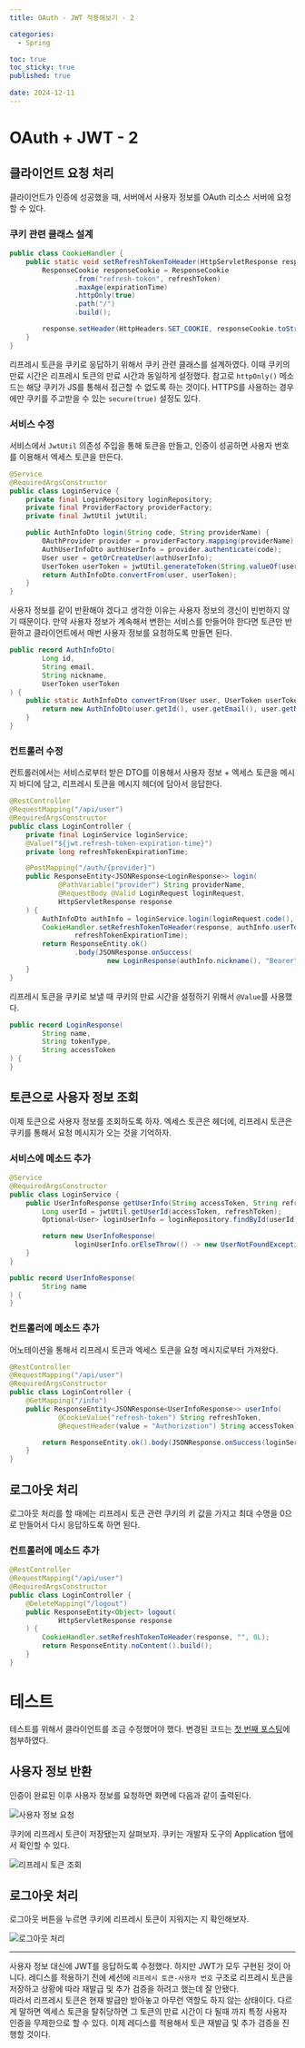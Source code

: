 ```yaml
---
title: OAuth - JWT 적용해보기 - 2

categories:
  - Spring

toc: true
toc_sticky: true
published: true
 
date: 2024-12-11
---
```


# OAuth + JWT - 2

## 클라이언트 요청 처리

클라이언트가 인증에 성공했을 때, 서버에서 사용자 정보를 OAuth 리소스 서버에 요청할 수 있다.

### 쿠키 관련 클래스 설계

```java
public class CookieHandler {
    public static void setRefreshTokenToHeader(HttpServletResponse response, String refreshToken, long expirationTime) {
        ResponseCookie responseCookie = ResponseCookie
                .from("refresh-token", refreshToken)
                .maxAge(expirationTime)
                .httpOnly(true)
                .path("/")
                .build();

        response.setHeader(HttpHeaders.SET_COOKIE, responseCookie.toString());
    }
}
```

리프레시 토큰을 쿠키로 응답하기 위해서 쿠키 관련 클래스를 설계하였다. 이때 쿠키의 만료 시간은 리프레시 토큰의 만료 시간과 동일하게 설정했다. 참고로 `httpOnly()` 메소드는 해당 쿠키가 JS를 통해서 접근할 수 없도록 하는 것이다. HTTPS를 사용하는 경우에만 쿠키를 주고받을 수 있는 `secure(true)` 설정도 있다.

### 서비스 수정

서비스에서 `JwtUtil` 의존성 주입을 통해 토큰을 만들고, 인증이 성공하면 사용자 번호를 이용해서 엑세스 토큰을 만든다.

```java
@Service
@RequiredArgsConstructor
public class LoginService {
    private final LoginRepository loginRepository;
    private final ProviderFactory providerFactory;
    private final JwtUtil jwtUtil;

    public AuthInfoDto login(String code, String providerName) {
        OAuthProvider provider = providerFactory.mapping(providerName);
        AuthUserInfoDto authUserInfo = provider.authenticate(code);
        User user = getOrCreateUser(authUserInfo);
        UserToken userToken = jwtUtil.generateToken(String.valueOf(user.getId()));
        return AuthInfoDto.convertFrom(user, userToken);
    }
}
```

사용자 정보를 같이 반환해야 겠다고 생각한 이유는 사용자 정보의 갱신이 빈번하지 않기 때문이다. 만약 사용자 정보가 계속해서 변한는 서비스를 만들어야 한다면 토큰만 반환하고 클라이언트에서 매번 사용자 정보를 요청하도록 만들면 된다.

```java
public record AuthInfoDto(
        Long id,
        String email,
        String nickname,
        UserToken userToken
) {
    public static AuthInfoDto convertFrom(User user, UserToken userToken) {
        return new AuthInfoDto(user.getId(), user.getEmail(), user.getNickname(), userToken);
    }
}
```

### 컨트롤러 수정

컨트롤러에서는 서비스로부터 받은 DTO를 이용해서 사용자 정보 + 엑세스 토큰을 메시지 바디에 담고, 리프레시 토큰을 메시지 헤더에 담아서 응답한다.

```java
@RestController
@RequestMapping("/api/user")
@RequiredArgsConstructor
public class LoginController {
    private final LoginService loginService;
    @Value("${jwt.refresh-token-expiration-time}")
    private long refreshTokenExpirationTime;

    @PostMapping("/auth/{provider}")
    public ResponseEntity<JSONResponse<LoginResponse>> login(
            @PathVariable("provider") String providerName,
            @RequestBody @Valid LoginRequest loginRequest,
            HttpServletResponse response
    ) {
        AuthInfoDto authInfo = loginService.login(loginRequest.code(), providerName);
        CookieHandler.setRefreshTokenToHeader(response, authInfo.userToken().refreshToken(),
                refreshTokenExpirationTime);
        return ResponseEntity.ok()
                .body(JSONResponse.onSuccess(
                        new LoginResponse(authInfo.nickname(), "Bearer", authInfo.userToken().accessToken())));
    }
}
```

리프레시 토큰을 쿠키로 보낼 때 쿠키의 만료 시간을 설정하기 위해서 `@Value`를 사용했다.

```java
public record LoginResponse(
        String name,
        String tokenType,
        String accessToken
) {
}
```

## 토큰으로 사용자 정보 조회

이제 토큰으로 사용자 정보를 조회하도록 하자. 엑세스 토큰은 헤더에, 리프레시 토큰은 쿠키를 통해서 요청 메시지가 오는 것을 기억하자.

### 서비스에 메소드 추가

```java
@Service
@RequiredArgsConstructor
public class LoginService {
    public UserInfoResponse getUserInfo(String accessToken, String refreshToken) {
        Long userId = jwtUtil.getUserId(accessToken, refreshToken);
        Optional<User> loginUserInfo = loginRepository.findById(userId);

        return new UserInfoResponse(
                loginUserInfo.orElseThrow(() -> new UserNotFoundException(ErrorCode.USER_NOT_FOUND)).getNickname());
    }
}
```

```java
public record UserInfoResponse(
        String name
) {
}
```

### 컨트롤러에 메소드 추가

어노테이션을 통해서 리프레시 토큰과 엑세스 토큰을 요청 메시지로부터 가져왔다.

```java
@RestController
@RequestMapping("/api/user")
@RequiredArgsConstructor
public class LoginController {
    @GetMapping("/info")
    public ResponseEntity<JSONResponse<UserInfoResponse>> userInfo(
            @CookieValue("refresh-token") String refreshToken,
            @RequestHeader(value = "Authorization") String accessToken) {

        return ResponseEntity.ok().body(JSONResponse.onSuccess(loginService.getUserInfo(accessToken, refreshToken)));
    }
}
```

## 로그아웃 처리

로그아웃 처리를 할 때에는 리프레시 토큰 관련 쿠키의 키 값을 가지고 최대 수명을 0으로 만들어서 다시 응답하도록 하면 된다.

### 컨트롤러에 메소드 추가

```java
@RestController
@RequestMapping("/api/user")
@RequiredArgsConstructor
public class LoginController {
    @DeleteMapping("/logout")
    public ResponseEntity<Object> logout(
            HttpServletResponse response
    ) {
        CookieHandler.setRefreshTokenToHeader(response, "", 0L);
        return ResponseEntity.noContent().build();
    }
}
```

# 테스트

테스트를 위해서 클라이언트를 조금 수정했어야 했다. 변경된 코드는 [첫 번째 포스팅](https://sehako.github.io/spring/oauth-01/)에 첨부하였다.

## 사용자 정보 반환

인증이 완료된 이후 사용자 정보를 요청하면 화면에 다음과 같이 출력된다.

![사용자 정보 요청](/assets/images/oauth-05_01.png)

쿠키에 리프레시 토큰이 저장됐는지 살펴보자. 쿠키는 개발자 도구의 Application 탭에서 확인할 수 있다.

![리프레시 토큰 조회](/assets/images/oauth-05_02.png)

## 로그아웃 처리

로그아웃 버튼을 누르면 쿠키에 리프레시 토큰이 지워지는 지 확인해보자.

![로그아웃 처리](/assets/images/oauth-05_03.png)

---

사용자 정보 대신에 JWT를 응답하도록 수정했다. 하지만 JWT가 모두 구현된 것이 아니다. 레디스를 적용하기 전에 세션에 `리프레시 토큰-사용자 번호` 구조로 리프레시 토큰을 저장하고 상황에 따라 재발급 및 추가 검증을 하려고 했는데 잘 안됐다.  
따라서 리프레시 토큰은 현재 발급만 받아놓고 아무런 역할도 하지 않는 상태이다. 다르게 말하면 엑세스 토큰을 탈취당하면 그 토큰의 만료 시간이 다 될때 까지 특정 사용자 인증을 무제한으로 할 수 있다. 이제 레디스를 적용해서 토큰 재발급 및 추가 검증을 진행할 것이다.